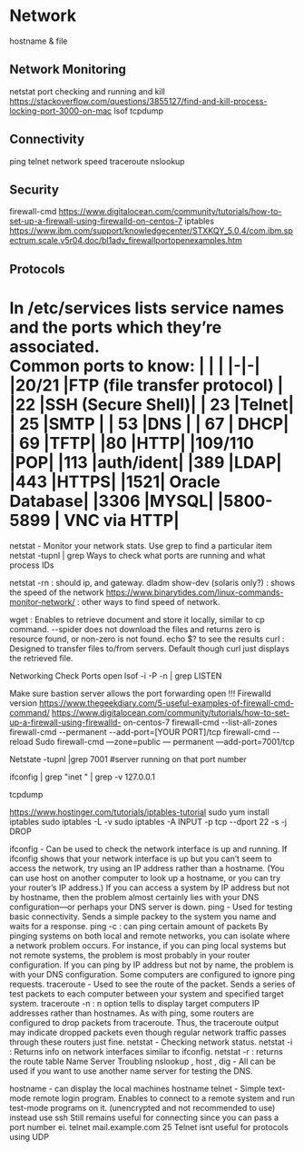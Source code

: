 # Network

hostname & file 

## Network Monitoring

netstat
port checking and running and kill
https://stackoverflow.com/questions/3855127/find-and-kill-process-locking-port-3000-on-mac
lsof
tcpdump

## Connectivity
ping
telnet
network speed
traceroute
nslookup 

## Security
firewall-cmd
https://www.digitalocean.com/community/tutorials/how-to-set-up-a-firewall-using-firewalld-on-centos-7
iptables
https://www.ibm.com/support/knowledgecenter/STXKQY_5.0.4/com.ibm.spectrum.scale.v5r04.doc/bl1adv_firewallportopenexamples.htm

## Protocols

In __/etc/services__ lists service names and the ports which they’re associated.  
Common ports to know:
| | |
|-|-|
|20/21 |FTP (file transfer protocol) |
|22 |SSH (Secure Shell)|
| 23 |Telnet|
| 25 |SMTP |
| 53 |DNS |
| 67 | DHCP| 
| 69 |TFTP|
|80 |HTTP|
|109/110 |POP|
|113 |auth/ident|
|389 |LDAP|
|443 |HTTPS|
|1521| Oracle Database|
|3306 |MYSQL|
|5800-5899 | VNC via HTTP|
===

netstat - Monitor your network stats. Use grep to find a particular item netstat -tupnl | grep <port number> 
Ways to check what ports are running and what process IDs

netstat -rn : should ip, and gateway.
dladm show-dev (solaris only?) : shows the speed of the network https://www.binarytides.com/linux-commands-monitor-network/ : other ways to find speed of network.


wget : Enables to retrieve document and store it locally, similar to cp command. --spider does not download the files and returns zero is resource found, or non-zero is not found. echo $? to see the results
curl : Designed to transfer files to/from servers. Default though curl just displays the retrieved file.

Networking Check Ports open lsof -i -P -n | grep LISTEN

Make sure bastion server allows the port forwarding open !!!
Firewalld version
https://www.thegeekdiary.com/5-useful-examples-of-firewall-cmd-command/
https://www.digitalocean.com/community/tutorials/how-to-set-up-a-firewall-using-firewalld- on-centos-7
firewall-cmd --list-all-zones
firewall-cmd --permanent --add-port=[YOUR PORT]/tcp
firewall-cmd --reload
Sudo firewall-cmd —zone=public — permanent —add-port=7001/tcp

Netstate -tupnl |grep 7001
#server running on that port number

ifconfig | grep "inet " | grep -v 127.0.0.1

tcpdump

https://www.hostinger.com/tutorials/iptables-tutorial
sudo yum install iptables
sudo iptables -L -v
sudo iptables -A INPUT -p tcp --dport 22 -s -j DROP

ifconfig - Can be used to check the network interface is up and running.
If ifconfig shows that your network interface is up but you can’t seem to access the network, try using an IP address rather than a hostname. (You can use host on another computer to look up a hostname, or you can try your router’s IP address.) If you can access a system by IP address but not by hostname, then the problem almost certainly lies with your DNS configuration—or perhaps your DNS server is down.
ping - Used for testing basic connectivity. Sends a simple packey to the system you name and waits for a response.
ping -c <n> : can ping certain amount of packets
By pinging systems on both local and remote networks, you can isolate where a network problem occurs. For instance, if you can ping local systems but not remote systems, the problem is most probably in your router configuration. If you can ping by IP address but not by name, the problem is with your DNS configuration.
Some computers are configured to ignore ping requests.
traceroute - Used to see the route of the packet. Sends a series of test packets to each computer between your system and specified target system.
traceroute -n <ip or hostname> : n option tells to display target computers IP addresses rather than hostnames.
As with ping, some routers are configured to drop packets from traceroute. Thus, the traceroute output may indicate dropped packets even though regular network traffic passes through these routers just fine.
netstat - Checking network status.
netstat -i : Returns info on network interfaces similar to ifconfig. netstat -r : returns the route table
Name Server Troubling
nslookup , host , dig - All can be used if you want to use another name server for testing the DNS.

hostname - can display the local machines hostname
telnet - Simple text-mode remote login program. Enables to connect to a remote system and run test-mode programs on it. (unencrypted and not recommended to use) instead use ssh
Still remains useful for connecting since you can pass a port number ei. telnet mail.example.com 25
Telnet isnt useful for protocols using UDP


